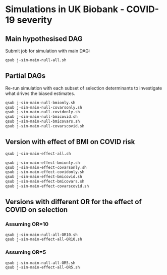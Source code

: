 
# Simulations in UK Biobank - COVID-19 severity



## Main hypothesised DAG


Submit job for simulation with main DAG:

```bash
qsub j-sim-main-null-all.sh
```


## Partial DAGs

Re-run simulation with each subset of selection determinants to investigate what drives the biased estimates.

```bash
qsub j-sim-main-null-bmionly.sh
qsub j-sim-main-null-covarsonly.sh 
qsub j-sim-main-null-covidonly.sh 
qsub j-sim-main-null-bmicovid.sh 
qsub j-sim-main-null-bmicovars.sh 
qsub j-sim-main-null-covarscovid.sh 
```


## Version with effect of BMI on COVID risk

```bash
qsub j-sim-main-effect-all.sh
```

```bash
qsub j-sim-main-effect-bmionly.sh
qsub j-sim-main-effect-covarsonly.sh
qsub j-sim-main-effect-covidonly.sh
qsub j-sim-main-effect-bmicovid.sh
qsub j-sim-main-effect-bmicovars.sh 
qsub j-sim-main-effect-covarscovid.sh 
```


## Versions with different OR for the effect of COVID on selection

### Assuming OR=10

```bash
qsub j-sim-main-null-all-OR10.sh
qsub j-sim-main-effect-all-OR10.sh
```

### Assuming OR=5

```bash
qsub j-sim-main-null-all-OR5.sh
qsub j-sim-main-effect-all-OR5.sh
```



